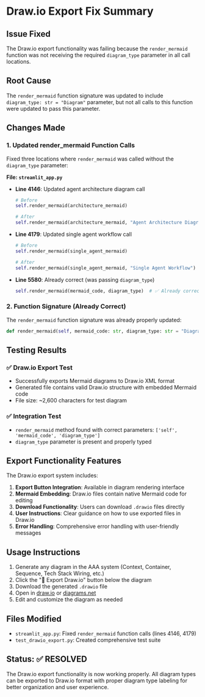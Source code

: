 # Draw.io Export Fix Summary

## Issue Fixed
The Draw.io export functionality was failing because the `render_mermaid` function was not receiving the required `diagram_type` parameter in all call locations.

## Root Cause
The `render_mermaid` function signature was updated to include `diagram_type: str = "Diagram"` parameter, but not all calls to this function were updated to pass this parameter.

## Changes Made

### 1. Updated render_mermaid Function Calls
Fixed three locations where `render_mermaid` was called without the `diagram_type` parameter:

**File: `streamlit_app.py`**

- **Line 4146**: Updated agent architecture diagram call
  ```python
  # Before
  self.render_mermaid(architecture_mermaid)
  
  # After  
  self.render_mermaid(architecture_mermaid, "Agent Architecture Diagram")
  ```

- **Line 4179**: Updated single agent workflow call
  ```python
  # Before
  self.render_mermaid(single_agent_mermaid)
  
  # After
  self.render_mermaid(single_agent_mermaid, "Single Agent Workflow")
  ```

- **Line 5580**: Already correct (was passing `diagram_type`)
  ```python
  self.render_mermaid(mermaid_code, diagram_type)  # ✅ Already correct
  ```

### 2. Function Signature (Already Correct)
The `render_mermaid` function signature was already properly updated:
```python
def render_mermaid(self, mermaid_code: str, diagram_type: str = "Diagram"):
```

## Testing Results

### ✅ Draw.io Export Test
- Successfully exports Mermaid diagrams to Draw.io XML format
- Generated file contains valid Draw.io structure with embedded Mermaid code
- File size: ~2,600 characters for test diagram

### ✅ Integration Test  
- `render_mermaid` method found with correct parameters: `['self', 'mermaid_code', 'diagram_type']`
- `diagram_type` parameter is present and properly typed

## Export Functionality Features

The Draw.io export system includes:

1. **Export Button Integration**: Available in diagram rendering interface
2. **Mermaid Embedding**: Draw.io files contain native Mermaid code for editing
3. **Download Functionality**: Users can download `.drawio` files directly
4. **User Instructions**: Clear guidance on how to use exported files in Draw.io
5. **Error Handling**: Comprehensive error handling with user-friendly messages

## Usage Instructions

1. Generate any diagram in the AAA system (Context, Container, Sequence, Tech Stack Wiring, etc.)
2. Click the "📐 Export Draw.io" button below the diagram
3. Download the generated `.drawio` file
4. Open in [draw.io](https://app.diagrams.net/) or [diagrams.net](https://diagrams.net/)
5. Edit and customize the diagram as needed

## Files Modified

- `streamlit_app.py`: Fixed `render_mermaid` function calls (lines 4146, 4179)
- `test_drawio_export.py`: Created comprehensive test suite

## Status: ✅ RESOLVED

The Draw.io export functionality is now working properly. All diagram types can be exported to Draw.io format with proper diagram type labeling for better organization and user experience.